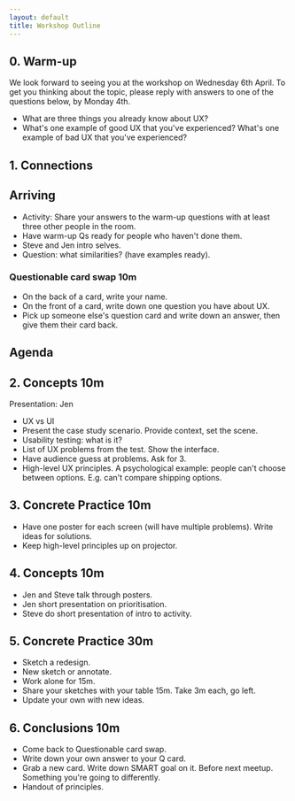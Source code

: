 ```yaml
---
layout: default
title: Workshop Outline
---
```


## 0. Warm-up

We look forward to seeing you at the workshop on Wednesday 6th April. To get you thinking about the topic, please reply with answers to one of the questions below, by Monday 4th.

* What are three things you already know about UX?
* What's one example of good UX that you've experienced? What's one example of bad UX that you've experienced?

## 1. Connections

## Arriving

* Activity: Share your answers to the warm-up questions with at least three other people in the room.
* Have warm-up Qs ready for people who haven't done them.
* Steve and Jen intro selves.
* Question: what similarities? (have examples ready).

### Questionable card swap 10m

* On the back of a card, write your name.
* On the front of a card, write down one question you have about UX.
* Pick up someone else's question card and write down an answer, then give them their card back.

## Agenda

## 2. Concepts 10m

Presentation: Jen

* UX vs UI
* Present the case study scenario. Provide context, set the scene.
* Usability testing: what is it?
* List of UX problems from the test. Show the interface.
* Have audience guess at problems. Ask for 3.
* High-level UX principles. A psychological example: people can't choose between options. E.g. can't compare shipping options.

## 3. Concrete Practice 10m

* Have one poster for each screen (will have multiple problems). Write ideas for solutions.
* Keep high-level principles up on projector.

## 4. Concepts 10m

* Jen and Steve talk through posters.
* Jen short presentation on prioritisation.
* Steve do short presentation of intro to activity.

## 5. Concrete Practice 30m

* Sketch a redesign.
* New sketch or annotate.
* Work alone for 15m.
* Share your sketches with your table 15m. Take 3m each, go left.
* Update your own with new ideas.

## 6.  Conclusions 10m

* Come back to Questionable card swap.
* Write down your own answer to your Q card.
* Grab a new card. Write down SMART goal on it. Before next meetup. Something you're going to differently.
* Handout of principles.
